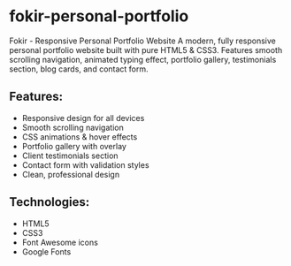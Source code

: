 # fokir-personal-portfolio
Fokir - Responsive Personal Portfolio Website
A modern, fully responsive personal portfolio website built with pure HTML5 & CSS3. Features smooth scrolling navigation, animated typing effect, portfolio gallery, testimonials section, blog cards, and contact form.

## Features:
- Responsive design for all devices
- Smooth scrolling navigation
- CSS animations & hover effects  
- Portfolio gallery with overlay
- Client testimonials section
- Contact form with validation styles
- Clean, professional design

## Technologies:
- HTML5
- CSS3
- Font Awesome icons
- Google Fonts

